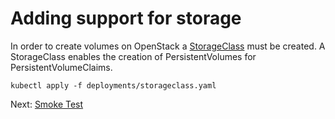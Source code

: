 # Adding support for storage

In order to create volumes on OpenStack a [StorageClass](https://kubernetes.io/docs/concepts/storage/storage-classes/#openstack-cinder) must be created.
A StorageClass enables the creation of PersistentVolumes for PersistentVolumeClaims.

```
kubectl apply -f deployments/storageclass.yaml
```

Next: [Smoke Test](14-smoke-test.md)
